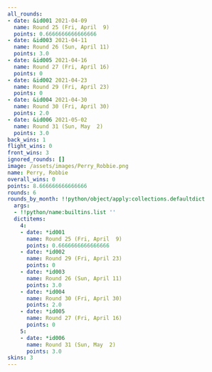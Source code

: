 ```yaml
---
all_rounds:
- date: &id001 2021-04-09
  name: Round 25 (Fri, April  9)
  points: 0.6666666666666666
- date: &id003 2021-04-11
  name: Round 26 (Sun, April 11)
  points: 3.0
- date: &id005 2021-04-16
  name: Round 27 (Fri, April 16)
  points: 0
- date: &id002 2021-04-23
  name: Round 29 (Fri, April 23)
  points: 0
- date: &id004 2021-04-30
  name: Round 30 (Fri, April 30)
  points: 2.0
- date: &id006 2021-05-02
  name: Round 31 (Sun, May  2)
  points: 3.0
back_wins: 1
flight_wins: 0
front_wins: 3
ignored_rounds: []
image: /assets/images/Perry_Robbie.png
name: Perry, Robbie
overall_wins: 0
points: 8.666666666666666
rounds: 6
rounds_by_month: !!python/object/apply:collections.defaultdict
  args:
  - !!python/name:builtins.list ''
  dictitems:
    4:
    - date: *id001
      name: Round 25 (Fri, April  9)
      points: 0.6666666666666666
    - date: *id002
      name: Round 29 (Fri, April 23)
      points: 0
    - date: *id003
      name: Round 26 (Sun, April 11)
      points: 3.0
    - date: *id004
      name: Round 30 (Fri, April 30)
      points: 2.0
    - date: *id005
      name: Round 27 (Fri, April 16)
      points: 0
    5:
    - date: *id006
      name: Round 31 (Sun, May  2)
      points: 3.0
skins: 3
---
```

